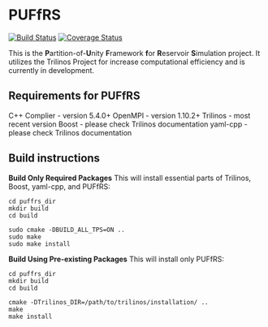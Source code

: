 # PUFfRS

[![Build Status](https://travis-ci.org/johntfoster/PUFfRS.svg?branch=master)](https://travis-ci.org/johntfoster/PUFfRS) [![Coverage Status](https://coveralls.io/repos/github/johntfoster/PUFfRS/badge.svg?branch=master)](https://coveralls.io/github/johntfoster/PUFfRS?branch=master)

This is the **P**artition-of-**U**nity **F**ramework **f**or **R**eservoir **S**imulation project. It utilizes the Trilinos Project for increase computational efficiency and is currently in development.


## Requirements for PUFfRS

C++ Complier - version 5.4.0+
OpenMPI - version 1.10.2+
Trilinos - most recent version
Boost - please check Trilinos documentation
yaml-cpp - please check Trilinos documentation


## Build instructions

**Build Only Required Packages**
This will install essential parts of Trilinos, Boost, yaml-cpp, and PUFfRS:
```
cd puffrs_dir
mkdir build
cd build

sudo cmake -DBUILD_ALL_TPS=ON ..
sudo make
sudo make install
```

**Build Using Pre-existing Packages**
This will install only PUFfRS:

```
cd puffrs_dir
mkdir build
cd build

cmake -DTrilinos_DIR=/path/to/trilinos/installation/ ..
make
make install
```

